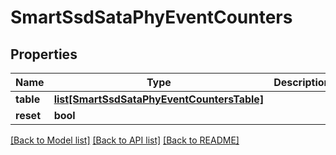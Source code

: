 # SmartSsdSataPhyEventCounters

## Properties
Name | Type | Description | Notes
------------ | ------------- | ------------- | -------------
**table** | [**list[SmartSsdSataPhyEventCountersTable]**](SmartSsdSataPhyEventCountersTable.md) |  | [optional] 
**reset** | **bool** |  | [optional] 

[[Back to Model list]](../README.md#documentation-for-models) [[Back to API list]](../README.md#documentation-for-api-endpoints) [[Back to README]](../README.md)


